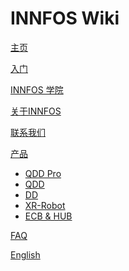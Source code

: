 # INNFOS Wiki

[主页](index.md)

[入门](index.html#!index.md#入门)

[INNFOS 学院](gimmicks1.md)

[关于INNFOS](#!pages/about.md)

[联系我们](index.html#!pages/about.md#联系方式)

[产品]()

  * [QDD Pro](index.html#!index.md#产品系列)
  * [QDD](index.html#!index.md#产品系列)
  * [DD](index.html#!index.md#产品系列)
  * [XR-Robot](index.html#!index.md#XR-Robot)
  * [ECB & HUB](index.html#!index.md#ECB_&_HUB)

[FAQ](#!pages/question.md)

[English](http://innfos.com/wiki/en/index.html#!index.md)




<!-- counter pixel for counting visitors -->
<!-- <img src="http://stats.markdown.io/mdwiki_info.gif" style="display:none;"/> -->

<script type="text/javascript">

  var _gaq = _gaq || [];
  _gaq.push(['_setAccount', 'UA-44627253-1']);
  _gaq.push(['_trackPageview']);


</script>
